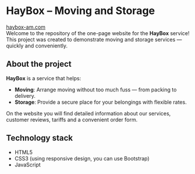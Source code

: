 # HayBox – Moving and Storage

<a href="haybox-am.com" target="_blank">haybox-am.com</a><br>
Welcome to the repository of the one-page website for the **HayBox** service!  
This project was created to demonstrate moving and storage services — quickly and conveniently.

## About the project

**HayBox** is a service that helps:
- **Moving**: Arrange moving without too much fuss — from packing to delivery.
- **Storage**: Provide a secure place for your belongings with flexible rates.

On the website you will find detailed information about our services, customer reviews, tariffs and a convenient order form.

## Technology stack

- HTML5
- CSS3 (using responsive design, you can use Bootstrap)
- JavaScript
